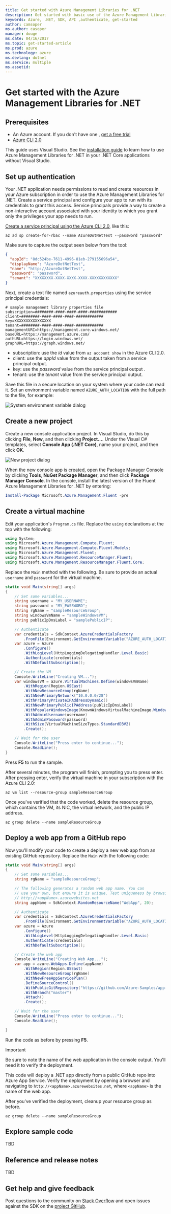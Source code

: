 ```yaml
---
title: Get started with Azure Management Libraries for .NET
description: Get started with basic use of the Azure Management Libraries for .NET with your own Azure subscription.
keywords: Azure, .NET, SDK, API ,authenticate, get-started
author: camsoper
ms.author: casoper
manager: douge
ms.date: 04/16/2017
ms.topic: get-started-article
ms.prod: azure
ms.technology: azure
ms.devlang: dotnet
ms.service: multiple
ms.assetid: 
---
```


# Get started with the Azure Management Libraries for .NET

## Prerequisites

- An Azure account. If you don't have one , [get a free trial](https://azure.microsoft.com/free/)
- [Azure CLI 2.0](https://docs.microsoft.com/en-us/cli/azure/install-az-cli2)

This guide uses Visual Studio.  See the [installation guide](dotnet-sdk-azure-install.md) to learn how to use Azure Management Libraries for .NET in your .NET Core applications without Visual Studio.

## Set up authentication

Your .NET application needs permissions to read and create resources in your Azure subscription in order to use the Azure Management Libraries for .NET. Create a service principal and configure your app to run with its credentials to grant this access. Service principals provide a way to create a non-interactive account associated with your identity to which you grant only the privileges your app needs to run.

[Create a service principal using the Azure CLI 2.0](/cli/azure/create-an-azure-service-principal-azure-cli#create-a-service-principal-for-your-application), like this:

```azurecli
az ad sp create-for-rbac --name AzureDotNetTest --password "password"
```

Make sure to capture the output seen below from the tool:

```json
{
  "appId": "8dc524be-7611-4996-81eb-279155696a54",
  "displayName": "AzureDotNetTest",
  "name": "http://AzureDotNetTest",
  "password": "password",
  "tenant": "XXXXXXXX-XXXX-XXXX-XXXX-XXXXXXXXXXXX"
}
```

Next, create a text file named `azureauth.properties` using the service principal credentials:

```text
# sample management library properties file
subscription=########-####-####-####-############
client=########-####-####-####-############
key=XXXXXXXXXXXXXXXX
tenant=########-####-####-####-############
managementURI=https://management.core.windows.net/
baseURL=https://management.azure.com/
authURL=https://login.windows.net/
graphURL=https://graph.windows.net/
```

- subscription: use the *id* value from `az account show` in the Azure CLI 2.0.
- client: use the *appId* value from the output taken from a service principal output.
- key: use the *password* value from the service principal output .
- tenant: use the *tenant* value from the service principal output.

Save this file in a secure location on your system where your code can read it. Set an environment variable named `AZURE_AUTH_LOCATION` with the full path to the file, for example:

![System environment variable dialog](media/dotnet-sdk-azure-get-started/environment-var.png)

## Create a new project 

Create a new console application project.  In Visual Studio, do this by clicking **File**, **New**, and then clicking **Project...**.  Under the Visual C# templates, select **Console App (.NET Core)**, name your project, and then click **OK**.

![New project dialog](media/dotnet-sdk-azure-get-started/new-project.png)

When the new console app is created, open the Package Manager Console by clicking **Tools**, **NuGet Package Manager**, and then click **Package Manager Console**.  In the console, install the latest version of the Fluent Azure Management Libraries for .NET by entering:

```powershell
Install-Package Microsoft.Azure.Management.Fluent -pre
```

## Create a virtual machine

Edit your application's `Program.cs` file.  Replace the `using` declarations at the top with the following:

```csharp
using System;
using Microsoft.Azure.Management.Compute.Fluent;
using Microsoft.Azure.Management.Compute.Fluent.Models;
using Microsoft.Azure.Management.Fluent;
using Microsoft.Azure.Management.ResourceManager.Fluent;
using Microsoft.Azure.Management.ResourceManager.Fluent.Core;
```

Replace the `Main` method with the following.  Be sure to provide an actual `username` and `password` for the virtual machine.

```csharp
static void Main(string[] args)
{
    // Set some variables...
    string username = "MY_USERNAME";
    string password = "MY_PASSWORD";
    string rgName = "sampleResourceGroup";
    string windowsVmName = "sampleWindowsVM";
    string publicIpDnsLabel = "samplePublicIP";

    // Authenticate
    var credentials = SdkContext.AzureCredentialsFactory
        .FromFile(Environment.GetEnvironmentVariable("AZURE_AUTH_LOCATION"));
    var azure = Azure
        .Configure()
        .WithLogLevel(HttpLoggingDelegatingHandler.Level.Basic)
        .Authenticate(credentials)
        .WithDefaultSubscription();

    // Create the VM
    Console.WriteLine("Creating VM...");
    var windowsVM = azure.VirtualMachines.Define(windowsVmName)
        .WithRegion(Region.USEast)
        .WithNewResourceGroup(rgName)
        .WithNewPrimaryNetwork("10.0.0.0/28")
        .WithPrimaryPrivateIPAddressDynamic()
        .WithNewPrimaryPublicIPAddress(publicIpDnsLabel)
        .WithPopularWindowsImage(KnownWindowsVirtualMachineImage.WindowsServer2012R2Datacenter)
        .WithAdminUsername(username)
        .WithAdminPassword(password)
        .WithSize(VirtualMachineSizeTypes.StandardD3V2)
        .Create();

    // Wait for the user
    Console.WriteLine("Press enter to continue...");
    Console.ReadLine();
}
```

Press **F5** to run the sample.

After several minutes, the program will finish, prompting you to press enter. After pressing enter, verify the virtual machine in your subscription with the Azure CLI 2.0:

```azurecli
az vm list --resource-group sampleResourceGroup
```

Once you've verified that the code worked, delete the resource group, which contains the VM, its NIC, the virtual network, and the public IP address.

```azurecli
az group delete --name sampleResourceGroup
```

## Deploy a web app from a GitHub repo

Now you'll modify your code to create a deploy a new web app from an existing GitHub repository. Replace the `Main` with the following code:

```csharp
static void Main(string[] args)
{
    // Set some variables...
    string rgName = "sampleResourceGroup";

    // The following generates a random web app name. You can
    // use your own, but ensure it is unique. Test uniqueness by browsing to:
    // http://<appName>.azurewebsites.net
    string appName = SdkContext.RandomResourceName("WebApp", 20);

    // Authenticate
    var credentials = SdkContext.AzureCredentialsFactory
        .FromFile(Environment.GetEnvironmentVariable("AZURE_AUTH_LOCATION"));
    var azure = Azure
        .Configure()
        .WithLogLevel(HttpLoggingDelegatingHandler.Level.Basic)
        .Authenticate(credentials)
        .WithDefaultSubscription();

    // Create the web app
    Console.WriteLine("Creating Web App...");
    var app = azure.WebApps.Define(appName)
        .WithRegion(Region.USEast)
        .WithNewResourceGroup(rgName)
        .WithNewFreeAppServicePlan()
        .DefineSourceControl()
        .WithPublicGitRepository("https://github.com/Azure-Samples/app-service-web-dotnet-get-started")
        .WithBranch("master")
        .Attach()
        .Create();

    // Wait for the user
    Console.WriteLine("Press enter to continue...");
    Console.ReadLine();

}
```

Run the code as before by pressing **F5**.

> [!IMPORTANT]
> Be sure to note the name of the web application in the console output.  You'll need it to verify the deployment.

This code will deploy a .NET app directly from a public GitHub repo into Azure App Service. Verify the deployment by opening a browser and navigating to `http://<appName>.azurewebsites.net`, where `<appName>` is the name of the web app.

After you've verified the deployment, cleanup your resource group as before.

```azurecli
az group delete --name sampleResourceGroup
```

## Explore sample code

TBD

## Reference and release notes

TBD

## Get help and give feedback

Post questions to the community on [Stack Overflow](http://stackoverflow.com/questions/tagged/azure-sdk-.net) and open issues against the SDK on the [project GitHub](https://github.com/Azure/azure-sdk-for-net).